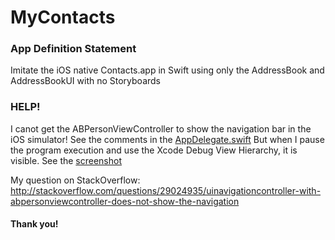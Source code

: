 # MyContacts

### App Definition Statement 

Imitate the iOS native Contacts.app in Swift using only the AddressBook and AddressBookUI with no Storyboards

### HELP!

I canot get the ABPersonViewController to show the navigation bar in the iOS simulator!  See the comments in the [AppDelegate.swift](https://github.com/king7532/MyContacts/blob/master/MyContacts/AppDelegate.swift#L101)  But when I pause the program execution and use the Xcode Debug View Hierarchy, it is visible.  See the [screenshot](https://github.com/king7532/MyContacts/blob/master/Xcode%2BiOSSimulator-Screenshot.png)

My question on StackOverflow:
http://stackoverflow.com/questions/29024935/uinavigationcontroller-with-abpersonviewcontroller-does-not-show-the-navigation

#### Thank you!
